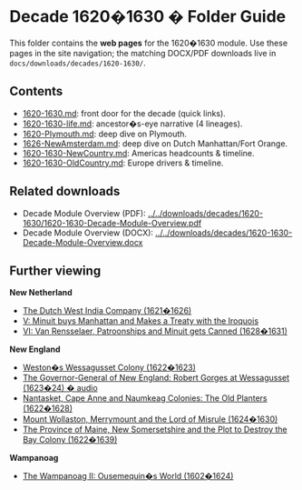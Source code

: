 # Decade 1620�1630 � Folder Guide

This folder contains the **web pages** for the 1620�1630 module. Use these pages in the site navigation; the matching DOCX/PDF downloads live in `docs/downloads/decades/1620-1630/`.

## Contents
- [1620-1630.md](1620-1630.md): front door for the decade (quick links).  
- [1620-1630-life.md](1620-1630-life.md): ancestor�s-eye narrative (4 lineages).  
- [1620-Plymouth.md](1620-Plymouth.md): deep dive on Plymouth.  
- [1626-NewAmsterdam.md](1626-NewAmsterdam.md): deep dive on Dutch Manhattan/Fort Orange.  
- [1620-1630-NewCountry.md](1620-1630-NewCountry.md): Americas headcounts & timeline.  
- [1620-1630-OldCountry.md](1620-1630-OldCountry.md): Europe drivers & timeline.

## Related downloads
- Decade Module Overview (PDF): [../../downloads/decades/1620-1630/1620-1630-Decade-Module-Overview.pdf](../../downloads/decades/1620-1630/1620-1630-Decade-Module-Overview.pdf)
- Decade Module Overview (DOCX): [../../downloads/decades/1620-1630-Decade-Module-Overview.docx](../../downloads/decades/1620-1630/1620-1630-Decade-Module-Overview.docx)

## Further viewing
**New Netherland**
- [The Dutch West India Company (1621�1626)](https://www.youtube.com/watch?v=dTaJvLm7290)
- [V: Minuit buys Manhattan and Makes a Treaty with the Iroquois](https://www.youtube.com/watch?v=WzsFcjppcoc)
- [VI: Van Rensselaer, Patroonships and Minuit gets Canned (1628�1631)](https://www.youtube.com/watch?v=TWs9fly-Yp0)

**New England**
- [Weston�s Wessagusset Colony (1622�1623)](https://www.youtube.com/watch?v=hZkg0vEUgGA)
- [The Governor-General of New England: Robert Gorges at Wessagusset (1623�24) � audio](https://creators.spotify.com/pod/profile/osoa/episodes/The-Governor-General-of-New-England-Robert-Gorges-at-Wessagusset-1623-24-e2258gb)
- [Nantasket, Cape Anne and Naumkeag Colonies: The Old Planters (1622�1628)](https://www.youtube.com/watch?v=zDdCH3TFZ3Y)
- [Mount Wollaston, Merrymount and the Lord of Misrule (1624�1630)](https://www.youtube.com/watch?v=WaeyTXvix1I)
- [The Province of Maine, New Somersetshire and the Plot to Destroy the Bay Colony (1622�1639)](https://www.youtube.com/watch?v=l0qzeDt9WNA)

**Wampanoag**
- [The Wampanoag II: Ousemequin�s World (1602�1624)](https://www.youtube.com/watch?v=dGm20J-PfVk)




